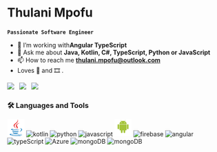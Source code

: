 # Thulani Mpofu 
**`Passionate Software Engineer`**

- 🌱 I’m working with**Angular TypeScript**
- 💬 Ask me about **Java, Kotlin, C#, TypeScript, Python or JavaScript**
- 📫 How to reach me **thulani.mpofu@outlook.com**
- Loves 🎵 and 🎞 .

<a href="https://github.com/TOLANY-LANNIE/TOLANY-LANNIE/blob/main/Thulani%20Mpofu-%20Resume.pdf" download><img src="https://img.shields.io/badge/DOWNLOAD-RESUME-ff69b4.svg?style=for-the-badge&logo=codeigniter&logoColor=white"></a>&nbsp;&nbsp;&nbsp;<a href="mailto:thulani.mpofu@outlook.com"><img src="https://img.shields.io/badge/Email-thulani-8056d5.svg?style=for-the-badge&logo=minutemailer&logoColor=white"></a>&nbsp;&nbsp;&nbsp;<a href="https://www.linkedin.com/in/thulani-mpofu/" target="_blank"><img src="https://img.shields.io/badge/linkedin-thulaniMpofu-brightgreen.svg?style=for-the-badge&logo=linkedin&logoColor=white" ></a>

### 🛠 Languages and Tools
<p align="left">
  <a href="https://www.java.com" target="_blank" style="text-decoration: none;"> <img src="https://raw.githubusercontent.com/devicons/devicon/master/icons/java/java-original.svg" alt="java" width="40" height="40"/> </a>
  <a href="https://kotlinlang.org" target="_blank" style="text-decoration: none;"> <img src="https://www.vectorlogo.zone/logos/kotlinlang/kotlinlang-icon.svg" alt="kotlin" width="40" height="40"/> </a>
  <a href="https://www.python.org" target="_blank" style="text-decoration: none;"> <img src="https://www.vectorlogo.zone/logos/python/python-icon.svg" alt="python" width="40" height="40"/> </a>
  <a href="https://www.javascript.com" target="_blank" style="text-decoration: none;"> <img src="https://www.vectorlogo.zone/logos/javascript/javascript-icon.svg" alt="javascript" width="40" height="40"/> </a>
  <a href="https://developer.android.com" target="_blank" style="text-decoration: none;"> <img src="https://raw.githubusercontent.com/devicons/devicon/master/icons/android/android-original-wordmark.svg" alt="android" width="40" height="40"/> </a>
  <a href="https://firebase.google.com" target="_blank" style="text-decoration: none;"> <img src="https://www.vectorlogo.zone/logos/firebase/firebase-icon.svg" alt="firebase" width="40" height="40"/> </a>
  <a href="https://angular.dev" target="_blank" style="text-decoration: none;"> <img src="https://www.vectorlogo.zone/logos/angular/angular-icon.svg" alt="angular" width="40" height="40"/> </a>
  <a href="https://www.typescriptlang.org" target="_blank" style="text-decoration: none;"> <img src="https://www.vectorlogo.zone/logos/typescriptlang/typescriptlang-icon.svg" alt="typeScript" width="40" height="40"/> </a>
  <a href="https://azure.microsoft.com" target="_blank" style="text-decoration: none;"> <img src="https://www.vectorlogo.zone/logos/microsoft_azure/microsoft_azure-icon.svg" alt="Azure" width="40" height="40"/> </a>
  <a href="https://www.mongodb.com" target="_blank" style="text-decoration: none;"> <img src="https://www.vectorlogo.zone/logos/mongodb/mongodb-icon.svg" alt="mongoDB" width="40" height="40"/> </a>
   <a href="https://learn.microsoft.com/en-us/dotnet/csharp" target="_blank" style="text-decoration: none;"> <img src="https://www.vectorlogo.zone/logos/dotnet/dotnet-icon.svg" alt="mongoDB" width="40" height="40"/> </a>
</p>



  
